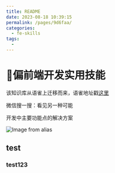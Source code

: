 ```yaml
---
title: README
date: 2023-08-18 10:39:15
permalink: /pages/9d6faa/
categories:
  - fe-skills
tags:
  -
---
```

# 🥝偏前端开发实用技能

该知识库从语雀上迁移而来，语雀地址戳[这里](https://www.yuque.com/xiaojt/fe-skills)

微信搜一搜：看见另一种可能

开发中主要功能点的解决方案

![Image from alias](~@alias/img/qrcode_wechat01.jpg)

## test

### test123